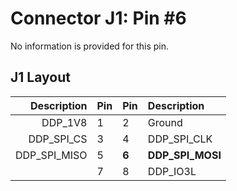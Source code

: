 # Connector J1: Pin #6

No information is provided for this pin.

## J1 Layout

| Description | Pin | Pin | Description |
|------------:|-----|-----|:------------|
|     DDP_1V8 |  1  |  2  | Ground      |
|  DDP_SPI_CS |  3  |  4  | DDP_SPI_CLK |
|DDP_SPI_MISO |  5  |  **6**  | **DDP_SPI_MOSI**|
|             |  7  |  8  | DDP_IO3L    |
